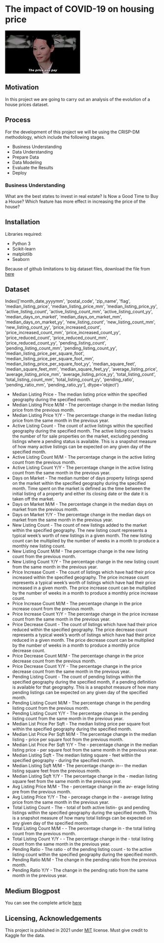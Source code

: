 # The impact of COVID-19 on housing price 
![gif](src/2C5L.gif)
## Motivation
In this project we are going to carry out an analysis of the evolution of a house prices dataset.
## Process
For the development of this project we will be using the CRISP-DM methodology, which include the following stages. 
 - Business Understanding 
 - Data Understanding 
 - Prepare Data 
 - Data Modeling 
 - Evaluate the Results 
 - Deploy
### Business Understanding
What are the best states to invest in real estate?
Is Now a Good Time to Buy a House?
Which feature has more effect in increasing the price of the house?

## Installation
Libraries required:
- Python 3
- Scikit-learn
- matplotlib
- Seaborn

Because of github limitations to big dataset files, download the file from [here](https://drive.google.com/file/d/1CoE7MhIeW89lvu6XhYiPBkb8RRm9eo7O/view?usp=sharing)

## Dataset
Index(['month_date_yyyymm', 'postal_code', 'zip_name', 'flag',
       'median_listing_price', 'median_listing_price_mm',
       'median_listing_price_yy', 'active_listing_count',
       'active_listing_count_mm', 'active_listing_count_yy',
       'median_days_on_market', 'median_days_on_market_mm',
       'median_days_on_market_yy', 'new_listing_count', 'new_listing_count_mm',
       'new_listing_count_yy', 'price_increased_count',
       'price_increased_count_mm', 'price_increased_count_yy',
       'price_reduced_count', 'price_reduced_count_mm',
       'price_reduced_count_yy', 'pending_listing_count',
       'pending_listing_count_mm', 'pending_listing_count_yy',
       'median_listing_price_per_square_foot',
       'median_listing_price_per_square_foot_mm',
       'median_listing_price_per_square_foot_yy', 'median_square_feet',
       'median_square_feet_mm', 'median_square_feet_yy',
       'average_listing_price', 'average_listing_price_mm',
       'average_listing_price_yy', 'total_listing_count',
       'total_listing_count_mm', 'total_listing_count_yy', 'pending_ratio',
       'pending_ratio_mm', 'pending_ratio_yy'],
      dtype='object')

 - Median Listing Price	 -  The median listing price within the specified geography during the specified month.
 - Median Listing Price M/M	 - The percentage change in the median listing price from the previous month.
 - Median Listing Price Y/Y	 - The percentage change in the median listing price from the same month in the previous year.
 - Active Listing Count	 - The count of active listings within the specified geography during the specified month. The active listing count tracks the number of for sale properties on the market, excluding pending listings where a pending status is available. This is a snapshot measure of how many active listings can be expected on any given day of the specified month.
 - Active Listing Count M/M	 - The percentage change in the active listing count from the previous month.
 - Active Listing Count Y/Y	 - The percentage change in the active listing count from the same month in the previous year.
 - Days on Market	 - The median number of days property listings spend on the market within the specified geography during the specified month. Time spent on the market is defined as the time between the initial listing of a property and either its closing date or the date it is taken off the market.
 - Days on Market M/M	- The percentage change in the median days on market from the previous month.
 - Days on Market Y/Y	- The percentage change in the median days on market from the same month in the previous year.
 - New Listing Count	- The count of new listings added to the market within the specified geography. The new listing count represents a typical week’s worth of new listings in a given month. The new listing count can be multiplied by the number of weeks in a month to produce a monthly new listing count.
 - New Listing Count M/M	- The percentage change in the new listing count from the previous month.
 - New Listing Count Y/Y	- The percentage change in the new listing count from the same month in the previous year.
 - Price Increase Count	- The count of listings which have had their price increased within the specified geography. The price increase count represents a typical week’s worth of listings which have had their price increased in a given month. The price increase count can be multiplied by the number of weeks in a month to produce a monthly price increase count.
 - Price Increase Count M/M	- The percentage change in the price increase count from the previous month.
 - Price Increase Count Y/Y	- The percentage change in the price increase count from the same month in the previous year.
 - Price Decrease Count	- The count of listings which have had their price reduced within the specified geography. The price decrease count represents a typical week’s worth of listings which have had their price reduced in a given month. The price decrease count can be multiplied by the number of weeks in a month to produce a monthly price decrease count.
 - Price Decrease Count M/M	- The percentage change in the price decrease count from the previous month.
 - Price Decrease Count Y/Y	- The percentage change in the price decrease count from the same month in the previous year.
 - Pending Listing Count	- The count of pending listings within the specified geography during the specified month, if a pending definition is available for that geography. This is a snapshot measure of how many pending listings can be expected on any given day of the specified month.
 - Pending Listing Count M/M	- The percentage change in the pending listing count from the previous month.
 - Pending Listing Count Y/Y	- The percentage change in the pending listing count from the same month in the previous year.
 - Median List Price Per Sqft	- The median listing price per square foot within the specified geography during the specified month.
 - Median List Price Per Sqft M/M	- The percentage change in the median listing - price per square foot from the previous month.
 - Median List Price Per Sqft Y/Y	- The - percentage change in the median listing price - per square foot from the same month in the previous year.
 - Median Listing Sqft	- The median listing square - feet within the specified geography - during the specified month.
 - Median Listing Sqft M/M	- The percentage change in--   the median listing square feet from the previous month.
 - Median Listing Sqft Y/Y	- The percentage change in the - median listing square feet from the same month in the previous year.
 - Avg Listing Price M/M	- The - percentage change in the av- erage listing pre from the previous month.
 - Avg Listing Price Y/Y	- The - perceage change in the - average listing price from the same month in the previous year.
 - Total Listing Count	- The - total of both active listin- gs and pending listings within the specified geography during the specified month. This is a snapshot measure of how many total listings can be expected on any given day of the specified month.
 - Total Listing Count M/M	- - The percentage change in - the total listing count from the previous month.
 - Total Listing Count Y/Y	- - The percentage change in the - total listing count from the same month in the previous year.
 - Pending Ratio	- The ratio - of the pending listing count - to the active listing count within the specified geography during the specified month.
 - Pending Ratio M/M	- The change in the pending ratio from the previous month.
 - Pending Ratio Y/Y	- The change in the pending ratio from the same month in the previous year.

## Medium Blogpost
You can see the complete article [here](https://medium.com/@chirtoca.natalia/covid-19-and-real-estate-b33321491ce6)

## Licensing, Acknowledgements
This project is published in 2021 under [MIT](https://es.wikipedia.org/wiki/Licencia_MIT) license.
Must give credit to Kaggle for the data.
